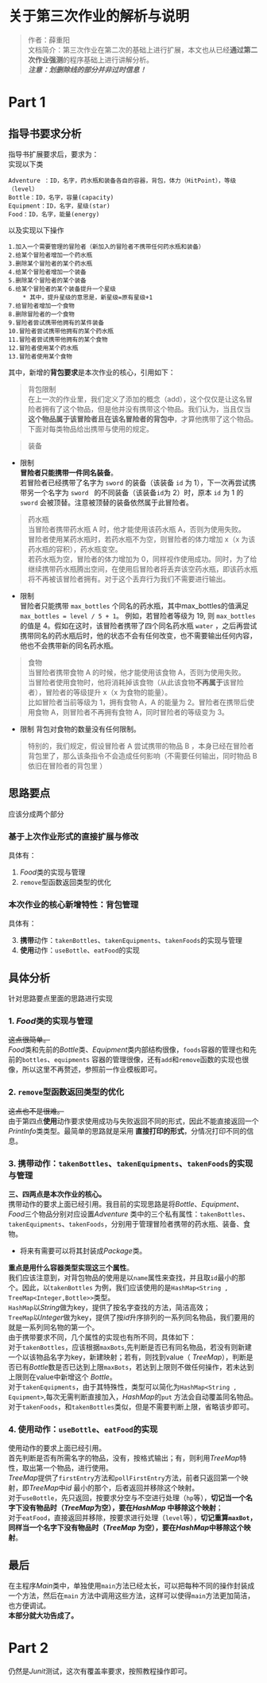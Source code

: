 # 关于第三次作业的解析与说明

> 作者：薛重阳  
> 文档简介：第三次作业在第二次的基础上进行扩展，本文也从已经**通过第二次作业强测**的程序基础上进行讲解分析。  
> **_注意：划删除线的部分并非过时信息！_**

# Part 1

## 指导书要求分析

指导书扩展要求后，要求为：  
实现以下类

```text
Adventure ：ID，名字，药水瓶和装备各自的容器，背包，体力（HitPoint），等级（level）
Bottle：ID，名字，容量(capacity)
Equipment：ID，名字，星级(star)
Food：ID，名字，能量(energy)
```

以及实现以下操作

```text
1.加入一个需要管理的冒险者（新加入的冒险者不携带任何药水瓶和装备）
2.给某个冒险者增加一个药水瓶
3.删除某个冒险者的某个药水瓶
4.给某个冒险者增加一个装备
5.删除某个冒险者的某个装备
6.给某个冒险者的某个装备提升一个星级
    * 其中，提升星级的意思是，新星级=原有星级+1
7.给冒险者增加一个食物
8.删除冒险者的一个食物
9.冒险者尝试携带他拥有的某件装备
10.冒险者尝试携带他拥有的某个药水瓶
11.冒险者尝试携带他拥有的某个食物
12.冒险者使用某个药水瓶
13.冒险者使用某个食物
```

其中，新增的**背包要求**是本次作业的核心，引用如下：
> 背包限制  
> 在上一次的作业里，我们定义了添加的概念（add），这个仅仅是让这名冒险者拥有了这个物品，但是他并没有携带这个物品。我们认为，当且仅当
**这个物品属于该冒险者且在该名冒险者的背包中**，才算他携带了这个物品。下面对每类物品给出携带与使用的规定。

> 装备

- 限制  
  **冒险者只能携带一件同名装备**。  
  若冒险者已经携带了名字为 `sword` 的装备（该装备 `id` 为 1），下一次再尝试携带另一个名字为 `sword ` 的不同装备（该装备`id`为
  2）时，原本 `id` 为 1 的 `sword` 会被顶替。注意被顶替的装备依然属于此冒险者。

> 药水瓶    
> 当冒险者携带药水瓶 A 时，他才能使用该药水瓶 A，否则为使用失败。  
> 冒险者使用某药水瓶时，若药水瓶不为空，则冒险者的体力增加 x（x 为该药水瓶的容积），药水瓶变空。  
> 若药水瓶为空，冒险者的体力增加为 0，同样视作使用成功。同时，为了给继续携带药水瓶腾出空间，在使用后冒险者将丢弃该空药水瓶，即该药水瓶将不再被该冒险者拥有。对于这个丢弃行为我们不需要进行输出。

- 限制  
  冒险者只能携带 `max_bottles` 个同名的药水瓶，其中max_bottles的值满足 `max_bottles = level / 5 + 1`。
  例如，若冒险者等级为 19, 则 `max_bottles` 的值是 4。假如在这时，该冒险者携带了四个同名药水瓶 `water`
  ，之后再尝试携带同名的药水瓶后时，他的状态不会有任何改变，也不需要输出任何内容，他也不会携带新的同名药水瓶。

> 食物  
> 当冒险者携带食物 A 的时候，他才能使用该食物 A，否则为使用失败。  
> 当冒险者使用食物时，他将消耗掉该食物（从此该食物**不再属于**该冒险者），冒险者的等级提升 x（x 为食物的能量）。  
> 比如冒险者当前等级为 1，拥有食物 A，A 的能量为 2。冒险者在携带后使用食物 A，则冒险者不再拥有食物 A，同时冒险者的等级变为
> 3。

- 限制
  背包对食物的数量没有任何限制。

> 特别的，我们规定，假设冒险者 A 尝试携带的物品 B ，本身已经在冒险者背包里了，那么该条指令不会造成任何影响（不需要任何输出，同时物品
> B 依旧在冒险者的背包里 ）

## 思路要点

应该分成两个部分

### 基于上次作业形式的直接扩展与修改

具体有：

1. *Food*类的实现与管理
2. `remove`型函数返回类型的优化

### 本次作业的核心新增特性：背包管理

具体有：

3. **携带**动作：`takenBottles`、`takenEquipments`、`takenFoods`的实现与管理
4. **使用**动作：`useBottle`、`eatFood`的实现

## 具体分析

针对思路要点里面的思路进行实现

### 1. *Food*类的实现与管理

~~这点很简单。~~  
*Food*类和先前的*Bottle*类、*Equipment*类内部结构很像，`foods`容器的管理也和先前的`bottles`、`equipments`
容器的管理很像，还有`add`和`remove`函数的实现也很像，所以这里不再赘述，参照前一作业模板即可。

### 2. `remove`型函数返回类型的优化

~~这点也不是很难。~~  
由于第四点**使用**动作要求使用成功与失败返回不同的形式，因此不能直接返回一个*PrintInfo*类类型。最简单的思路就是采用
**直接打印的形式**，分情况打印不同的信息。

### 3. **携带**动作：`takenBottles`、`takenEquipments`、`takenFoods`的实现与管理

**三、四两点是本次作业的核心。**  
携带动作的要求上面已经引用。我目前的实现思路是将*Bottle*、_Equipment_、*Food*三个物品分别对应设置*Adventure*
类中的三个私有属性：`takenBottles`、`takenEquipments`、`takenFoods`，分别用于管理冒险者携带的药水瓶、装备、食物。

- 将来有需要可以将其封装成*Package*类。

**重点是用什么容器类型实现这三个属性**。  
我们应该注意到，对背包物品的使用是以`name`属性来查找，并且取`id`最小的那个。因此，以`takenBottles`
为例，我们应该使用的是`HashMap<String , TreeMap<Integer,Bottle>>`类型。  
`HashMap`以*String*做为key，提供了按名字查找的方法，简洁高效；  
`TreeMap`以*Integer*做为key，提供了按*id*升序排列的一系列同名物品，我们要用的就是一系列同名物的第一个。    
由于携带要求不同，几个属性的实现也有所不同，具体如下：  
对于`takenBottles`，应该根据`maxBots`,先判断是否已有同名物品，若没有则新建一个以该物品名字为key，新建映射；若有，则找到value（
*TreeMap*），判断是否已有*Bottle*数是否已达到上限`maxBots`，若达到上限则不做任何操作，若未达到上限则在value中新增这个
*Bottle*。  
对于`takenEquipments`，由于其特殊性，类型可以简化为`HashMap<String , Equipment>`,每次无需判断直接加入，*HashMap*的`put`
方法会自动覆盖同名物品。  
对于`takenFoods`，和`takenBottles`类似，但是不需要判断上限，省略该步即可。

### 4. **使用**动作：`useBottle`、`eatFood`的实现

使用动作的要求上面已经引用。  
首先判断是否有所需名字的物品，没有，按格式输出；有，则利用*TreeMap*特性，取出第一个物品，进行使用。    
*TreeMap*提供了`firstEntry`方法和`pollFirstEntry`方法，前者只返回第一个映射，即*TreeMap*中*id*
最小的那个，后者返回并移除这个映射。  
对于`useBottle`，先只返回，按要求分空与不空进行处理（`hp`等），**切记当一个名字下没有物品时（*TreeMap*为空），要在*HashMap*
中移除这个映射**；  
对于`eatFood`，直接返回并移除，按要求进行处理（`level`等），**切记重算`maxBot`，同样当一个名字下没有物品时（*TreeMap*
为空），要在*HashMap*中移除这个映射**。

## 最后

在主程序*Main*类中，单独使用`main`方法已经太长，可以把每种不同的操作封装成一个方法，然后在`main`
方法中调用这些方法，这样可以使得`main`方法更加简洁，也方便调试。  
**本部分就大功告成了。**

# Part 2

仍然是*Junit*测试，这次有覆盖率要求，按照教程操作即可。